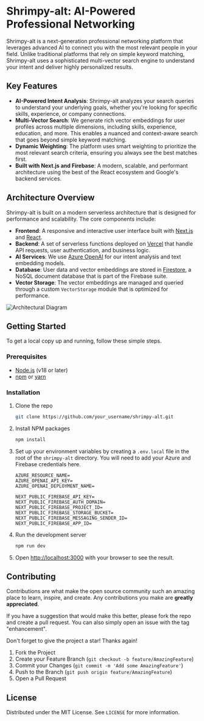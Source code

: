 # Shrimpy-alt: AI-Powered Professional Networking

Shrimpy-alt is a next-generation professional networking platform that leverages advanced AI to connect you with the most relevant people in your field. Unlike traditional platforms that rely on simple keyword matching, Shrimpy-alt uses a sophisticated multi-vector search engine to understand your intent and deliver highly personalized results.

## Key Features

- **AI-Powered Intent Analysis**: Shrimpy-alt analyzes your search queries to understand your underlying goals, whether you're looking for specific skills, experience, or company connections.
- **Multi-Vector Search**: We generate rich vector embeddings for user profiles across multiple dimensions, including skills, experience, education, and more. This enables a nuanced and context-aware search that goes beyond simple keyword matching.
- **Dynamic Weighting**: The platform uses smart weighting to prioritize the most relevant search criteria, ensuring you always see the best matches first.
- **Built with Next.js and Firebase**: A modern, scalable, and performant architecture using the best of the React ecosystem and Google's backend services.

## Architecture Overview

Shrimpy-alt is built on a modern serverless architecture that is designed for performance and scalability. The core components include:

- **Frontend**: A responsive and interactive user interface built with [Next.js](https://nextjs.org/) and [React](https://react.dev/).
- **Backend**: A set of serverless functions deployed on [Vercel](https://vercel.com/) that handle API requests, user authentication, and business logic.
- **AI Services**: We use [Azure OpenAI](https://azure.microsoft.com/en-us/products/ai-services/openai-service) for our intent analysis and text embedding models.
- **Database**: User data and vector embeddings are stored in [Firestore](https://firebase.google.com/docs/firestore), a NoSQL document database that is part of the Firebase suite.
- **Vector Storage**: The vector embeddings are managed and queried through a custom `VectorStorage` module that is optimized for performance.

![Architectural Diagram](https://source.mermaid.live/svg/pako:eNqVVMtqwzAQ_JXXU0qfNkkbmoY3lEILhbahtxBJa2zFmGSrQtj77rWTNB3S8tpsd3Znx46eYkI1BwUeBTM4yA6B6dJ3-B7SDBHwO2_J5J2Yd8w0UaZ1Y9p9S7y9Xm5qfM_r11uP6_VbFzW01Gf2vK3vYkK5xQp9JjB15Q7Bf30V74w5qHCT6bF40-zYn6cI4z9zD962Ea5x0R-F0n_eJpS1cWwzRj0E1v7I8S9u9c9u4-1eT-jH-m_d-M5F2mQ6K6yR5XhHwJj1Wf-G7J3w8zB6p7wz7hD8l62h9SPl3_b4wWjJ4z-w_u3l-7cW-Xk_q2eN2-S7sVzF473H7E5v5bX1gU6_JdM4S04QJj2VzU4hR3mD_Y6rB0i6sQf-6Uj4gH7F1X38p2K4E9nN-v0Xw_9e8u)

## Getting Started

To get a local copy up and running, follow these simple steps.

### Prerequisites

- [Node.js](https://nodejs.org/en/) (v18 or later)
- [npm](https://www.npmjs.com/) or [yarn](https://yarnpkg.com/)

### Installation

1.  Clone the repo
    ```sh
    git clone https://github.com/your_username/shrimpy-alt.git
    ```
2.  Install NPM packages
    ```sh
    npm install
    ```
3.  Set up your environment variables by creating a `.env.local` file in the root of the `shrimpy-alt` directory. You will need to add your Azure and Firebase credentials here.
    ```
    AZURE_RESOURCE_NAME=
    AZURE_OPENAI_API_KEY=
    AZURE_OPENAI_DEPLOYMENT_NAME=

    NEXT_PUBLIC_FIREBASE_API_KEY=
    NEXT_PUBLIC_FIREBASE_AUTH_DOMAIN=
    NEXT_PUBLIC_FIREBASE_PROJECT_ID=
    NEXT_PUBLIC_FIREBASE_STORAGE_BUCKET=
    NEXT_PUBLIC_FIREBASE_MESSAGING_SENDER_ID=
    NEXT_PUBLIC_FIREBASE_APP_ID=
    ```
4.  Run the development server
    ```sh
    npm run dev
    ```
5.  Open [http://localhost:3000](http://localhost:3000) with your browser to see the result.

## Contributing

Contributions are what make the open source community such an amazing place to learn, inspire, and create. Any contributions you make are **greatly appreciated**.

If you have a suggestion that would make this better, please fork the repo and create a pull request. You can also simply open an issue with the tag "enhancement".

Don't forget to give the project a star! Thanks again!

1.  Fork the Project
2.  Create your Feature Branch (`git checkout -b feature/AmazingFeature`)
3.  Commit your Changes (`git commit -m 'Add some AmazingFeature'`)
4.  Push to the Branch (`git push origin feature/AmazingFeature`)
5.  Open a Pull Request

## License

Distributed under the MIT License. See `LICENSE` for more information.
